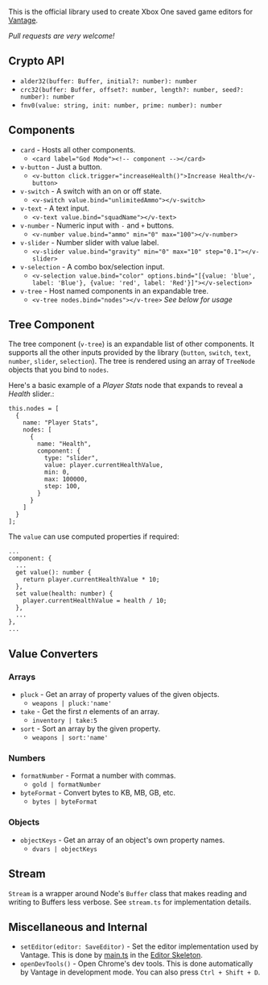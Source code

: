 This is the official library used to create Xbox One saved game editors for [Vantage](https://vantagemods.com).

*Pull requests are very welcome!*

## Crypto API

- `alder32(buffer: Buffer, initial?: number): number`
- `crc32(buffer: Buffer, offset?: number, length?: number, seed?: number): number`
- `fnv0(value: string, init: number, prime: number): number`

## Components

- `card` - Hosts all other components.
  - `<card label="God Mode"><!-- component --></card>`
- `v-button` - Just a button.
  - `<v-button click.trigger="increaseHealth()">Increase Health</v-button>`
- `v-switch` - A switch with an on or off state.
  - `<v-switch value.bind="unlimitedAmmo"></v-switch>`
- `v-text` - A text input.
  - `<v-text value.bind="squadName"></v-text>`
- `v-number` - Numeric input with `-` and `+` buttons.
  - `<v-number value.bind="ammo" min="0" max="100"></v-number>`
- `v-slider` - Number slider with value label.
  - `<v-slider value.bind="gravity" min="0" max="10" step="0.1"></v-slider>`
- `v-selection` - A combo box/selection input.
  - `<v-selection value.bind="color" options.bind="[{value: 'blue', label: 'Blue'}, {value: 'red', label: 'Red'}]"></v-selection>`
- `v-tree` - Host named components in an expandable tree.
  - `<v-tree nodes.bind="nodes"></v-tree>` *See below for usage*

## Tree Component

The tree component (`v-tree`) is an expandable list of other components. It supports all the other inputs provided by the library (`button`, `switch`, `text`, `number`, `slider`, `selection`). The tree is rendered using an array of `TreeNode` objects that you bind to `nodes`.

Here's a basic example of a *Player Stats* node that expands to reveal a *Health* slider.:
```
this.nodes = [
  {
    name: "Player Stats",
    nodes: [
      {
        name: "Health",
        component: {
          type: "slider",
          value: player.currentHealthValue,
          min: 0,
          max: 100000,
          step: 100,
        }
      }
    ]
  }
];
```

The `value` can use computed properties if required:
```
...
component: {
  ...
  get value(): number {
    return player.currentHealthValue * 10;
  },
  set value(health: number) {
    player.currentHealthValue = health / 10;
  },
  ...
},
...
```

## Value Converters

### Arrays
- `pluck` - Get an array of property values of the given objects.
  - `weapons | pluck:'name'`
- `take` - Get the first *n* elements of an array.
  - `inventory | take:5`
- `sort` - Sort an array by the given property.
  - `weapons | sort:'name'`

### Numbers
- `formatNumber` - Format a number with commas.
  - `gold | formatNumber`
- `byteFormat` - Convert bytes to KB, MB, GB, etc.
  - `bytes | byteFormat`

### Objects
- `objectKeys` - Get an array of an object's own property names.
  - `dvars | objectKeys`


## Stream

`Stream` is a wrapper around Node's `Buffer` class that makes reading and writing to Buffers less verbose. See `stream.ts` for implementation details.

## Miscellaneous and Internal
- `setEditor(editor: SaveEditor)` - Set the editor implementation used by Vantage. This is done by [main.ts](https://github.com/vantagemods/editor-skeleton/blob/master/src/main.ts) in the [Editor Skeleton](https://github.com/vantagemods/editor-skeleton).
- `openDevTools()` - Open Chrome's dev tools. This is done automatically by Vantage in development mode. You can also press `Ctrl + Shift + D`.